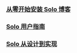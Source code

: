 ### [从零开始安装 Solo 博客](https://hacpai.com/article/1565021959471)
### [Solo 用户指南](https://hacpai.com/article/1492881378588)
### [Solo 从设计到实现](https://hacpai.com/article/1537690756242)
